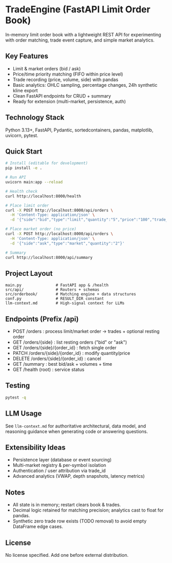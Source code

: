 # TradeEngine (FastAPI Limit Order Book)

In-memory limit order book with a lightweight REST API for experimenting with order matching, trade event capture, and simple market analytics.

## Key Features
- Limit & market orders (bid / ask)
- Price/time priority matching (FIFO within price level)
- Trade recording (price, volume, side) with pandas
- Basic analytics: OHLC sampling, percentage changes, 24h synthetic kline export
- Clean FastAPI endpoints for CRUD + summary
- Ready for extension (multi-market, persistence, auth)

## Technology Stack
Python 3.13+, FastAPI, Pydantic, sortedcontainers, pandas, matplotlib, uvicorn, pytest.

## Quick Start
```bash
# Install (editable for development)
pip install -e .

# Run API
uvicorn main:app --reload

# Health check
curl http://localhost:8000/health

# Place limit order
curl -X POST http://localhost:8000/api/orders \
  -H 'Content-Type: application/json' \
  -d '{"side":"bid","type":"limit","quantity":"5","price":"100","trade_id":"ABC"}'

# Place market order (no price)
curl -X POST http://localhost:8000/api/orders \
  -H 'Content-Type: application/json' \
  -d '{"side":"ask","type":"market","quantity":"2"}'

# Summary
curl http://localhost:8000/api/summary
```

## Project Layout
```
main.py               # FastAPI app & /health
src/api/              # Routers + schemas
src/orderbook/        # Matching engine + data structures
conf.py               # RESULT_DIR constant
llm-context.md        # High-signal context for LLMs
```

## Endpoints (Prefix /api)
- POST /orders : process limit/market order -> trades + optional resting order
- GET /orders/{side} : list resting orders ("bid" or "ask")
- GET /orders/{side}/{order_id} : fetch single order
- PATCH /orders/{side}/{order_id} : modify quantity/price
- DELETE /orders/{side}/{order_id} : cancel
- GET /summary : best bid/ask + volumes + time
- GET /health (root) : service status

## Testing
```bash
pytest -q
```

## LLM Usage
See `llm-context.md` for authoritative architectural, data model, and reasoning guidance when generating code or answering questions.

## Extensibility Ideas
- Persistence layer (database or event sourcing)
- Multi-market registry & per-symbol isolation
- Authentication / user attribution via trade_id
- Advanced analytics (VWAP, depth snapshots, latency metrics)

## Notes
- All state is in memory; restart clears book & trades.
- Decimal logic retained for matching precision; analytics cast to float for pandas.
- Synthetic zero trade row exists (TODO removal) to avoid empty DataFrame edge cases.

## License
No license specified. Add one before external distribution.

